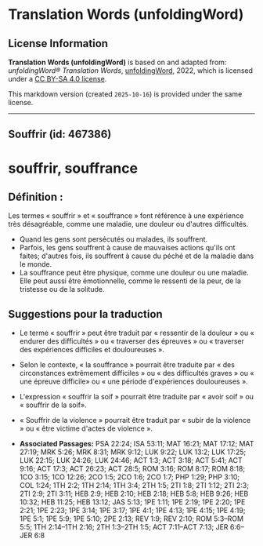 # Translation Words (unfoldingWord)

## License Information

**Translation Words (unfoldingWord)** is based on and adapted from: _unfoldingWord® Translation Words_, [unfoldingWord](https://unfoldingword.org/utw), 2022, which is licensed under a [CC BY-SA 4.0 license](https://creativecommons.org/licenses/by-sa/4.0/legalcode.en).

This markdown version (created `2025-10-16`) is provided under the same license.



--------------------------------

## Souffrir (id: 467386)

souffrir, souffrance
====================

Définition :
------------

Les termes « souffrir » et « souffrance » font référence à une expérience très désagréable, comme une maladie, une douleur ou d'autres difficultés.

* Quand les gens sont persécutés ou malades, ils souffrent.
* Parfois, les gens souffrent à cause de mauvaises actions qu'ils ont faites; d'autres fois, ils souffrent à cause du péché et de la maladie dans le monde.
* La souffrance peut être physique, comme une douleur ou une maladie. Elle peut aussi être émotionnelle, comme le ressenti de la peur, de la tristesse ou de la solitude.

Suggestions pour la traduction
------------------------------

* Le terme « souffrir » peut être traduit par « ressentir de la douleur » ou « endurer des difficultés » ou « traverser des épreuves » ou « traverser des expériences difficiles et douloureuses ».
* Selon le contexte, « la souffrance » pourrait être traduite par « des circonstances extrêmement difficiles » ou « des difficultés graves » ou « une épreuve difficile» ou « une période d'expériences douloureuses ».
* L'expression « souffrir la soif » pourrait être traduite par « avoir soif » ou « souffrir de la soif».
* « Souffrir de la violence » pourrait être traduit par « subir de la violence » ou « être victime d'actes de violence ».

* **Associated Passages:** PSA 22:24; ISA 53:11; MAT 16:21; MAT 17:12; MAT 27:19; MRK 5:26; MRK 8:31; MRK 9:12; LUK 9:22; LUK 13:2; LUK 17:25; LUK 22:15; LUK 24:26; LUK 24:46; ACT 1:3; ACT 3:18; ACT 5:41; ACT 9:16; ACT 17:3; ACT 26:23; ACT 28:5; ROM 3:16; ROM 8:17; ROM 8:18; 1CO 3:15; 1CO 12:26; 2CO 1:5; 2CO 1:6; 2CO 1:7; PHP 1:29; PHP 3:10; COL 1:24; 1TH 2:2; 1TH 2:14; 1TH 3:4; 2TH 1:5; 2TI 1:8; 2TI 1:12; 2TI 2:3; 2TI 2:9; 2TI 3:11; HEB 2:9; HEB 2:10; HEB 2:18; HEB 5:8; HEB 9:26; HEB 10:32; HEB 11:25; HEB 13:12; JAS 5:13; 1PE 1:11; 1PE 2:19; 1PE 2:20; 1PE 2:21; 1PE 2:23; 1PE 3:14; 1PE 3:17; 1PE 4:1; 1PE 4:13; 1PE 4:15; 1PE 4:19; 1PE 5:1; 1PE 5:9; 1PE 5:10; 2PE 2:13; REV 1:9; REV 2:10; ROM 5:3–ROM 5:5; 1TH 2:14–1TH 2:16; 2TH 1:3–2TH 1:5; ACT 7:11–ACT 7:13; JER 6:6–JER 6:8

